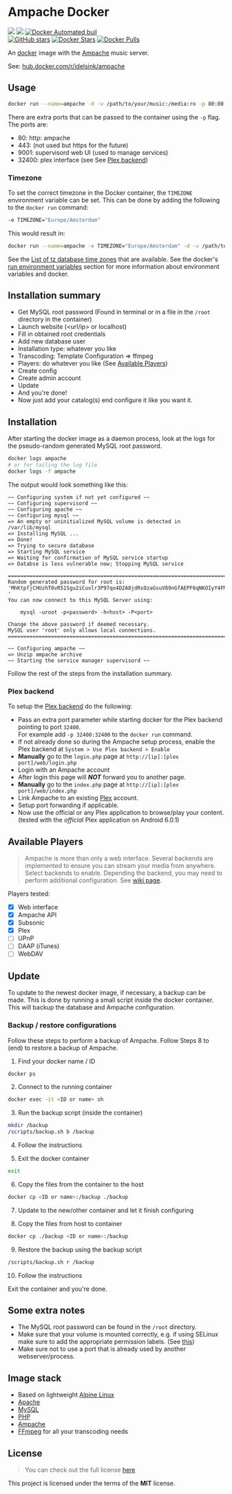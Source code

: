 # Ampache Docker
[![](https://images.microbadger.com/badges/version/idelsink/ampache.svg)](https://microbadger.com/images/idelsink/ampache "Get your own version badge on microbadger.com")
[![](https://images.microbadger.com/badges/image/idelsink/ampache.svg)](https://microbadger.com/images/idelsink/ampache "Get your own image badge on microbadger.com")
[![Docker Automated buil](https://img.shields.io/docker/automated/idelsink/ampache.svg)]()  
[![GitHub stars](https://img.shields.io/github/stars/idelsink/ampache-docker.svg?style=social&label=Star)]()
[![Docker Stars](https://img.shields.io/docker/stars/idelsink/ampache.svg)]()
[![Docker Pulls](https://img.shields.io/docker/pulls/idelsink/ampache.svg)]()

An [docker](https://hub.docker.com/r/idelsink/ampache/) image with the [Ampache](http://ampache.org/) music server.

See:  [hub.docker.com/r/idelsink/ampache](https://hub.docker.com/r/idelsink/ampache/)

## Usage

```sh
docker run --name=ampache -d -v /path/to/your/music:/media:ro -p 80:80 idelsink/ampache
```

There are extra ports that can be passed to the container using the `-p` flag.
The ports are:

-   80: http: ampache
-   443: (not used but https for the future)
-   9001: supervisord web UI (used to manage services)
-   32400: plex interface (see See [Plex backend](#plex-backend))

### Timezone

To set the correct timezone in the Docker container, the `TIMEZONE` environment
variable can be set. This can be done by adding the following to the `docker run`
command:

```sh
-e TIMEZONE="Europe/Amsterdam"
```

This would result in:

```sh
docker run --name=ampache -e TIMEZONE="Europe/Amsterdam" -d -v /path/to/your/music:/media:ro -p 80:80 idelsink/ampache
```

See the [List of tz database time zones](https://en.wikipedia.org/wiki/List_of_tz_database_time_zones) that are available.
See the docker's [run environment variables](https://docs.docker.com/engine/reference/run/) section for more information about environment variables and docker.

## Installation summary

-   Get MySQL root password (Found in terminal or in a file in the `/root` directory in the container)
-   Launch website (<url/ip> or localhost)
-   Fill in obtained root credentials
-   Add new database user
-   Installation type: whatever you like
-   Transcoding: Template Configuration => ffmpeg
-   Players: do whatever you like (See [Available Players](#available-players))
-   Create config
-   Create admin account
-   Update
-   And you're done!
-   Now just add your catalog(s) end configure it like you want it.

## Installation

After starting the docker image as a daemon process,
look at the logs for the pseudo-random generated MySQL root password.

```sh
docker logs ampache
# or for tailing the log file
docker logs -f ampache
```

The output would look something like this:

```text
~~ Configuring system if not yet configured ~~
~~ Configuring supervisord ~~
~~ Configuring apache ~~
~~ Configuring mysql ~~
=> An empty or uninitialized MySQL volume is detected in /var/lib/mysql
=> Installing MySQL ...
=> Done!
=> Trying to secure database
=> Starting MySQL service
=> Waiting for confirmation of MySQL service startup
=> Databse is less vulnerable now; Stopping MySQL service

========================================================================
Random generated password for root is:
'MhKtpfjCHUzhT0vR51Sgu2iCuxlr3P97qo4D2A8jdRsOzaGsuV89nGfAEPF6qNKOIyY4FMawNJF86zOKLdg1eTykpr2vXED3wfrj
'
You can now connect to this MySQL Server using:

    mysql -uroot -p<password> -h<host> -P<port>

Change the above password if deemed necessary.
MySQL user 'root' only allows local connections.
========================================================================

~~ Configuring ampache ~~
=> Unzip ampache archive
~~ Starting the service manager supervisord ~~
```

Follow the rest of the steps from the installation summary.

### Plex backend

To setup the [Plex backend](https://github.com/ampache/ampache/wiki/API#plex-api) do the following:

-   Pass an extra port parameter while starting docker for the Plex backend pointing to port `32400`.  
    For example add `-p 32400:32400` to the `docker run` command.
-   If not already done so during the Ampache setup process, enable the Plex backend at `System > Use Plex backend > Enable`
-   **Manually** go to the `login.php` page at `http://[ip]:[plex port]/web/login.php`
-   Login with an Ampache account
-   After login this page will ***NOT*** forward you to another page.
-   **Manually** go to the `index.php` page at `http://[ip]:[plex port]/web/index.php`
-   Link Ampache to an existing [Plex](plex.tv) account.
-   Setup port forwarding if applicable.
-   Now use the official or any Plex application to browse/play your content. (tested with the *official* Plex application on Android 6.0.1)

## Available Players

> Ampache is more than only a web interface. Several backends are implemented to
> ensure you can stream your media from anywhere. Select backends to enable.
> Depending the backend, you may need to perform additional configuration.
> See [wiki page](https://github.com/ampache/ampache/wiki/API).

Players tested:

-   [x] Web interface
-   [x] Ampache API
-   [x] Subsonic    
-   [x] Plex       
-   [ ] UPnP         
-   [ ] DAAP (iTunes)
-   [ ] WebDAV        

## Update

To update to the newest docker image, if necessary, a backup can be made.
This is done by running a small script inside the docker container.
This will backup the database and Ampache configuration.

### Backup / restore configurations

Follow these steps to perform a backup of Ampache.
Follow Steps 8 to (end) to restore a backup of Ampache.

1.  Find your docker name / ID
```sh
docker ps
```

2.  Connect to the running container
```sh
docker exec -it <ID or name> sh
```

3.  Run the backup script (inside the container)
```sh
mkdir /backup
/scripts/backup.sh b /backup
```

4.  Follow the instructions

5.  Exit the docker container
```sh
exit
```

6.  Copy the files from the container to the host
```sh
docker cp <ID or name>:/backup ./backup
```

7.  Update to the new/other container and let it finish configuring

8.  Copy the files from host to container
```sh
docker cp ./backup <ID or name>:/backup
```

9.  Restore the backup using the backup script
```sh
/scripts/backup.sh r /backup
```

10. Follow the instructions

Exit the container and you're done.

## Some extra notes

-   The MySQL root password can be found in the `/root` directory.
-   Make sure that your volume is mounted correctly, e.g. if using SELinux make sure to add the appropriate permission labels. (See [this](https://docs.docker.com/engine/tutorials/dockervolumes/#/volume-labels))
-   Make sure not to use a port that is already used by another webserver/process.

## Image stack

-   Based on lightweight [Alpine Linux](https://alpinelinux.org/)
-   [Apache](https://httpd.apache.org/)
-   [MySQL](http://mariadb.org/)
-   [PHP](http://php.net/)
-   [Ampache](http://ampache.org/)
-   [FFmpeg](https://www.ffmpeg.org/) for all your transcoding needs

## License

> You can check out the full license [here](./LICENSE)

This project is licensed under the terms of the **MIT** license.

